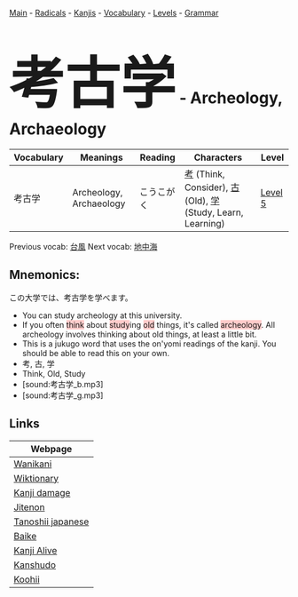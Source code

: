 <style> bigfont {font-size: 100px}</style>
[Main](../README.md) -
[Radicals](../radicals.md) -
[Kanjis](../kanjis.md) -
[Vocabulary](../vocabulary.md) -
[Levels](../levels.md) -
[Grammar](../grammar.md)
# <bigfont> 考古学</bigfont> - Archeology, Archaeology 

| Vocabulary | Meanings | Reading | Characters | Level |
| --- | --- | --- | --- | --- |
| 考古学 | Archeology, Archaeology | こうこがく |  [考](../kanjis/考.md) (Think, Consider), [古](../kanjis/古.md) (Old), [学](../kanjis/学.md) (Study, Learn, Learning) | [Level 5](../levels/wk_level5.md) |

Previous vocab: [台風](台風.md) Next vocab: [地中海](地中海.md) 

## Mnemonics:
この大学では、考古学を学べます。
* You can study archeology at this university.
* If you often <span style="background-color:#ffcccb"> think</span> about <span style="background-color:#ffcccb"> study</span>ing <span style="background-color:#ffcccb"> old</span> things, it's called <span style="background-color:#ffcccb"> archeology</span>. All archeology involves thinking about old things, at least a little bit.
* This is a jukugo word that uses the on'yomi readings of the kanji. You should be able to read this on your own.
* 考, 古, 学
* Think, Old, Study
* [sound:考古学_b.mp3]
* [sound:考古学_g.mp3]


## Links 

| Webpage |
| --- |
| [Wanikani          ](https://www.wanikani.com/kanji/考古学) |
| [Wiktionary        ](https://en.wiktionary.org/wiki/考古学) |
| [Kanji damage      ](http://www.kanjidamage.com/kanji/search?utf8=✓&q=考古学) |
| [Jitenon           ](https://jitenon.com/kanji/考古学) |
| [Tanoshii japanese ](https://www.tanoshiijapanese.com/dictionary/kanji.cfm?k=考古学) |
| [Baike             ](https://baike.baidu.com/item/考古学) |
| [Kanji Alive       ](https://app.kanjialive.com/考古学) |
| [Kanshudo          ](https://www.kanshudo.com/searchmn?q=考古学) |
| [Koohii            ](https://kanji.koohii.com/study/kanji/考古学) |
